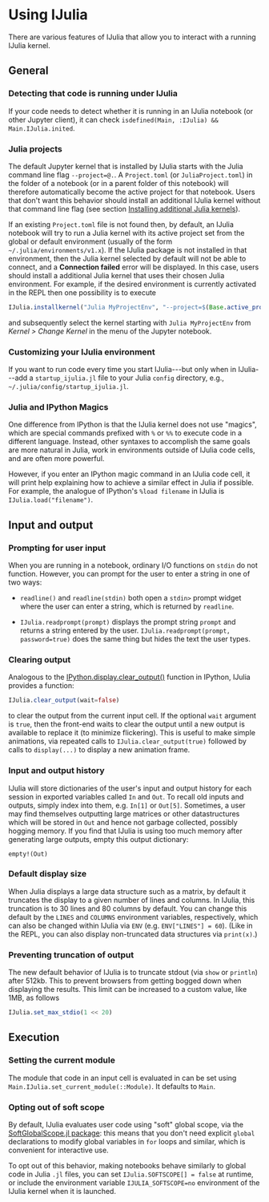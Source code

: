 # Using IJulia

There are various features of IJulia that allow you to interact with a
running IJulia kernel.


## General


### Detecting that code is running under IJulia

If your code needs to detect whether it is running in an IJulia notebook
(or other Jupyter client), it can check `isdefined(Main, :IJulia) && Main.IJulia.inited`.


### Julia projects

The default Jupyter kernel that is installed by IJulia starts with the
Julia command line flag `--project=@.`. A  `Project.toml` (or `JuliaProject.toml`)
in the folder of a notebook (or in a parent folder of this notebook) will
therefore automatically become the active project for that notebook.
Users that don't want this behavior should install an additional IJulia
kernel without that command line flag (see section
[Installing additional Julia kernels](@ref)).

If an existing `Project.toml` file is not found then, by default, an IJulia notebook will try to run a Julia kernel
with its active project set from the global or default environment (usually of the form `~/.julia/environments/v1.x`).
If the IJulia package is not installed in that environment, then the Julia kernel selected by default will not be able to
connect, and a **Connection failed** error will be displayed. In this case, users should install a additional
Julia kernel that uses their chosen Julia environment.
For example, if the desired environment is currently activated in the REPL then one possibility is to execute
```julia
IJulia.installkernel("Julia MyProjectEnv", "--project=$(Base.active_project())")
```
and subsequently select the kernel starting with `Julia MyProjectEnv` from _Kernel > Change Kernel_ in the menu of the Jupyter notebook.

### Customizing your IJulia environment

If you want to run code every time you start IJulia---but only when in IJulia---add a `startup_ijulia.jl` file to your Julia `config` directory, e.g., `~/.julia/config/startup_ijulia.jl`.


### Julia and IPython Magics

One difference from IPython is that the IJulia kernel does
not use "magics", which are special commands prefixed with `%` or
`%%` to execute code in a different language.   Instead, other
syntaxes to accomplish the same goals are more natural in Julia,
work in environments outside of IJulia code cells, and are often
more powerful.

However, if you enter an IPython magic command
in an IJulia code cell, it will print help explaining how to
achieve a similar effect in Julia if possible.
For example, the analogue of IPython's `%load filename` in IJulia
is `IJulia.load("filename")`.


## Input and output

### Prompting for user input

When you are running in a notebook, ordinary I/O functions on `stdin` do
not function.   However, you can prompt for the user to enter a string
in one of two ways:

* `readline()` and `readline(stdin)` both open a `stdin>` prompt widget where the user can enter a string, which is returned by `readline`.

* `IJulia.readprompt(prompt)` displays the prompt string `prompt` and
  returns a string entered by the user.  `IJulia.readprompt(prompt, password=true)` does the same thing but hides the text the user types.


### Clearing output

Analogous to the [IPython.display.clear_output()](http://ipython.org/ipython-doc/dev/api/generated/IPython.display.html#IPython.display.clear_output) function in IPython, IJulia provides a function:

```julia
IJulia.clear_output(wait=false)
```

to clear the output from the current input cell.  If the optional
`wait` argument is `true`, then the front-end waits to clear the
output until a new output is available to replace it (to minimize
flickering).  This is useful to make simple animations, via repeated
calls to `IJulia.clear_output(true)` followed by calls to
`display(...)` to display a new animation frame.


### Input and output history

IJulia will store dictionaries of the user's input and output history
for each session in exported variables called `In` and `Out`. To recall
old inputs and outputs, simply index into them, e.g. `In[1]` or `Out[5]`. Sometimes, a user
may find themselves outputting large matrices or other datastructures which
will be stored in `Out` and hence not garbage collected, possibly hogging memory.
If you find that IJulia is using too much memory after generating large outputs, empty this output dictionary:
```
empty!(Out)
```


### Default display size

When Julia displays a large data structure such as a matrix, by default
it truncates the display to a given number of lines and columns.  In IJulia,
this truncation is to 30 lines and 80 columns by default.   You can change
this default by the `LINES` and `COLUMNS` environment variables, respectively,
which can also be changed within IJulia via `ENV` (e.g. `ENV["LINES"] = 60`).
(Like in the REPL, you can also display non-truncated data structures via `print(x)`.)


### Preventing truncation of output

The new default behavior of IJulia is to truncate stdout (via `show` or `println`)
after 512kb. This to prevent browsers from getting bogged down when displaying the
results. This limit can be increased to a custom value, like 1MB, as follows

```julia
IJulia.set_max_stdio(1 << 20)
```


## Execution


### Setting the current module

The module that code in an input cell is evaluated in can be set using `Main.IJulia.set_current_module(::Module)`.
It defaults to `Main`.


### Opting out of soft scope

By default, IJulia evaluates user code using "soft" global scope, via the [SoftGlobalScope.jl package](https://github.com/stevengj/SoftGlobalScope.jl): this means that you don't need explicit `global` declarations to modify global variables in `for` loops and similar, which is convenient for interactive use.

To opt out of this behavior, making notebooks behave similarly to global code in Julia `.jl` files,
you can set `IJulia.SOFTSCOPE[] = false` at runtime, or include the environment variable `IJULIA_SOFTSCOPE=no`
environment of the IJulia kernel when it is launched.
